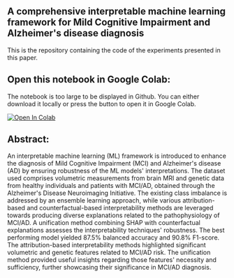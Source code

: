 ## A comprehensive interpretable machine learning framework for Mild Cognitive Impairment and Alzheimer's disease diagnosis

This is the repository containing the code of the experiments presented in this paper. 

## Open this notebook in Google Colab:

The notebook is too large to be displayed in Github. You can either download it locally or press the button to open it in Google Colab.

<a target="_blank" href="https://colab.research.google.com/github/Marily-Vlontzou/XAI-framework-for-MCI-AD-diagnosis/blob/main/XAI_ADNI.ipynb">
  <img src="https://colab.research.google.com/assets/colab-badge.svg" alt="Open In Colab"/>
</a>

## Abstract: 
An interpretable machine learning (ML) framework is introduced to enhance the diagnosis of Mild Cognitive Impairment (MCI) and Alzheimer's disease (AD) by ensuring robustness of the ML models' interpretations. The dataset used comprises volumetric measurements from brain MRI and genetic data from healthy individuals and patients with MCI/AD, obtained through the Alzheimer's Disease Neuroimaging Initiative. The existing class imbalance is addressed by an ensemble learning approach, while various attribution-based and counterfactual-based interpretability methods are leveraged towards producing diverse explanations related to the pathophysiology of MCI/AD. A unification method combining SHAP with counterfactual explanations assesses the interpretability techniques' robustness. The best performing model yielded 87.5% balanced accuracy and 90.8% F1-score. The attribution-based interpretability methods highlighted significant volumetric and genetic features related to MCI/AD risk. The unification method provided useful insights regarding those features' necessity and sufficiency, further showcasing their significance in MCI/AD diagnosis.

